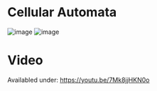 # Cellular Automata
 ![image](https://github.com/user-attachments/assets/f8dcf70d-1304-437b-990c-4f4cf9086ad5)
 ![image](https://github.com/user-attachments/assets/b0a69200-1f44-4c6e-98e8-69833d01c1b9)
 
# Video
Availabled under: https://youtu.be/7Mk8jjHKN0o



